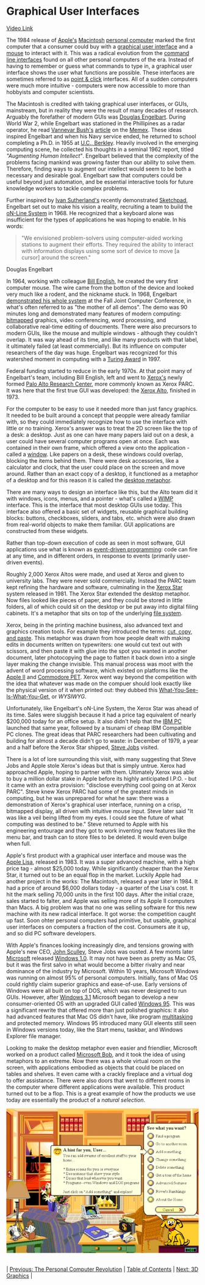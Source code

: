 # Graphical User Interfaces
[Video Link](https://youtu.be/XIGSJshYb90)

The 1984 release of [Apple's](https://en.wikipedia.org/wiki/Apple_Inc.) [Macintosh](https://en.wikipedia.org/wiki/Macintosh) [personal computer](../glossary/README.md#personal-computer) marked the first computer that a consumer could buy with a [graphical user interface](../glossary/README.md#graphical-user-interface) and a [mouse](../glossary/README.md#computer-mouse) to interact with it. This was a radical evolution from the [command line interfaces](../glossary/README.md#command-line-interface) found on all other personal computers of the era. Instead of having to remember or guess what commands to type in, a graphical user interface shows the user what functions are possible. These interfaces are sometimes referred to as [point & click](../glossary/README.md#point-and-click) interfaces. All of a sudden computers were much more intuitive - computers were now accessible to more than hobbyists and computer scientists.

The Macintosh is credited with taking graphical user interfaces, or GUIs, mainstream, but in reality they were the result of many decades of research. Arguably the forefather of modern GUIs was [Douglas Engelbart](https://en.wikipedia.org/wiki/Douglas_Engelbart). During World War 2, while Engelbart was stationed in the Phillipines as a radar operator, he read [Vannevar Bush's](https://en.wikipedia.org/wiki/Vannevar_Bush) [article](https://en.wikipedia.org/wiki/As_We_May_Think) on the [Memex](https://en.wikipedia.org/wiki/Memex). These ideas inspired Engelbart and when his Navy service ended, he returned to school completing a Ph.D. in 1955 at [U.C., Berkley](https://en.wikipedia.org/wiki/University_of_California,_Berkeley). Heavily involved in the emerging computing scene, he collected his thoughts in a seminal 1962 report, titled _"Augmenting Human Intellect"_. Engelbart believed that the complexity of the problems facing mankind was growing faster than our ability to solve them. Therefore, finding ways to augment our intellect would seem to be both a necessary and desirable goal. Engelbart saw that computers could be useful beyond just automation, and be essential interactive tools for future knowledge workers to tackle complex problems.

Further inspired by [Ivan Sutherland's](https://en.wikipedia.org/wiki/Ivan_Sutherland) recently demonstrated [Sketchpad](https://en.wikipedia.org/wiki/Sketchpad), Engelbart set out to make his vision a reality, recruiting a team to build the [oN-Line System](https://en.wikipedia.org/wiki/NLS_(computer_system)) in 1968. He recognized that a keyboard alone was insufficient for the types of applications he was hoping to enable. In his words:

> "We envisioned problem-solvers using computer-aided working stations to augment their efforts. They required the ability to interact with information displays using some sort of device to move [a cursor] around the screen."

Douglas Engelbart

In 1964, working with colleague [Bill English](https://en.wikipedia.org/wiki/Bill_English_(computer_engineer)), he created the very first computer mouse. The wire came from the botton of the device and looked very much like a rodent, and the nickname stuck. In 1968, Engelbart [demonstrated his whole system](https://www.youtube.com/watch?v=yJDv-zdhzMY) at the Fall Joint Computer Conference, in what's often referred to as "the mother of all demos". The demo was 90 minutes long and demonstrated many features of modern computing: [bitmapped](../glossary/README.md#bitmap) graphics, video conferencing, word processing, and collaborative real-time editing of doucments. There were also precursors to modern GUIs, like the mouse and multiple windows - although they couldn't overlap. It was way ahead of its time, and like many products with that label, it ultimately failed (at least commercially). But its influence on computer researchers of the day was huge. Engelbart was recognized for this watershed moment in computing with a [Turing Award](https://en.wikipedia.org/wiki/Turing_Award) in 1997.

Federal funding started to reduce in the early 1970s. At that point many of Engelbart's team, including Bill English, left and went to [Xerox's](https://en.wikipedia.org/wiki/Xerox) newly formed [Palo Alto Research Center](https://en.wikipedia.org/wiki/PARC_(company)), more commonly known as Xerox PARC. It was here that the first true GUI was developed: the [Xerox Alto](https://en.wikipedia.org/wiki/Xerox_Alto), finished in 1973.

For the computer to be easy to use it needed more than just fancy graphics. It needed to be built around a concept that peopple were already familiar with, so they could immediately recognize how to use the interface with little or no training. Xerox's answer was to treat the 2D screen like the top of a desk: a desktop. Just as one can have many papers laid out on a desk, a user could have several computer programs open at once. Each was contained in their own frame, which offered a view onto the application - called a [window](../glossary/README.md#window). Like papers on a desk, these windows could overlap, blocking the items behind them. There were desk accessories, like a calculator and clock, that the user could place on the screen and move around. Rather than an exact copy of a desktop, it functioned as a metaphor of a desktop and for this reason it is called the [desktop metaphor](../glossary/README.md#desktop-metaphor).

There are many ways to design an interface like this, but the Alto team did it with windows, icons, menus, and a pointer - what's called a [WIMP](../glossary/README.md#wimp) interface. This is the interface that most desktop GUIs use today. This interface also offered a basic set of widgets, reusable graphical building blocks: buttons, checkboxes, sliders, and tabs, etc. which were also drawn from real-world objects to make them familiar. GUI applications are constructed from these widgets.

Rather than top-down execution of code as seen in most software, GUI applications use what is known as [event-driven programming](../glossary/README.md#event-driven-programming): code can fire at any time, and in different orders, in response to events (primarily user-driven events).

Roughly 2,000 Xerox Altos were made, and used at Xerox and given to university labs. They were never sold commercially. Instead the PARC team kept refining the hardware and software, culminating in the [Xerox Star](https://en.wikipedia.org/wiki/Xerox_Star) system released in 1981. The Xerox Star extended the desktop metaphor. Now files looked like pieces of paper, and they could be stored in little folders, all of which could sit on the desktop or be put away into digital filing cabinets. It's a metaphor that sits on top of the underlying [file system](../glossary/README.md#file-system).

Xerox, being in the printing machine business, also advanced text and graphics creation tools. For example they introduced the terms: [cut, copy, and paste](../glossary/README.md#cut-copy-and-paste). This metaphor was drawn from how people dealt with making edits in documents written on typewriters: one would cut text out with scissors, and then paste it with glue into the spot you wanted in another document, later photocopying the page to flatten it back down into a single layer making the change invisible. This manual process was moot with the advent of word processing software, which existed on platforms like the [Apple II](https://en.wikipedia.org/wiki/Apple_II) and [Commodore PET](https://en.wikipedia.org/wiki/Commodore_PET). Xerox went way beyond the competition with the idea that whatever was made on the compuer should look exactly like the physical version of it when printed out: they dubbed this [What-You-See-Is-What-You-Get](../glossary/README.md#wysiwyg), or _WYSIWYG_.

Unfortunately, like Engelbart's oN-Line System, the Xerox Star was ahead of its time. Sales were sluggish because it had a price tag equivalent of nearly $200,000 today for an office setup. It also didn't help that the [IBM PC](https://en.wikipedia.org/wiki/IBM_Personal_Computer) launched that same year, followed by a tsunami of cheap IBM Compatible PC clones. The great ideas that PARC researchers had been cultivating and building for almost a decade didn't go to waste: in December of 1979, a year and a half before the Xerox Star shipped, [Steve Jobs](https://en.wikipedia.org/wiki/Steve_Jobs) visited.

There is a lot of lore surrounding this visit, with many suggesting that Steve Jobs and Apple stole Xerox's ideas but that is simply untrue. Xerox had approached Apple, hoping to partner with them. Ultimately Xerox was able to buy a million dollar stake in Apple before its highly anticipated I.P.O. - but it came with an extra provision: "disclose everything cool going on at Xerox PARC". Steve knew Xerox PARC had some of the greatest minds in computing, but he was unprepared for what he saw: there was a demonstration of Xerox's graphical user interface, running on a crisp, bitmapped display, all driven with intuitive mouse input. Steve later said "It was like a veil being lifted from my eyes. I could see the future of what computing was destined to be." Steve returned to Apple with his engineering entourage and they got to work inventing new features like the menu bar, and trash can to store files to be deleted. It would even bulge when full.

Apple's first product with a graphical user interface and mouse was the [Apple Lisa](https://en.wikipedia.org/wiki/Apple_Lisa), released in 1983. It was a super advanced machine, with a high price tag - almost $25,000 today. While significantly cheaper than the Xerox Star, it turned out to be an equal flop in the market. Luckily Apple had another project in the works: The Macintosh, released a year later in 1984. It had a price of around $6,000 dollars today - a quarter of the Lisa's cost. It hit the mark selling 70,000 units in the first 100 days. After the initial craze, sales started to falter, and Apple was selling more of its Apple II computers than Macs. A big problem was that no one was selling software for this new machine with its new radical interface. It got worse: the competition caught up fast. Soon ohter personal computers had primitive, but usable, graphical user interfaces on computers a fraction of the cost. Consumers ate it up, and so did PC software developers.

With Apple's finances looking increasingly dire, and tensions growing with Apple's new CEO, [John Sculley](https://en.wikipedia.org/wiki/John_Sculley), Steve Jobs was ousted. A few monts later [Microsoft](https://en.wikipedia.org/wiki/Microsoft) released [Windows 1.0](https://en.wikipedia.org/wiki/Windows_1.0). It may not have been as pretty as Mac OS, but it was the first salvo in what would become a bitter rivalry and near dominance of the industry by Microsoft. Within 10 years, Microsoft Windows was running on almost 95% of personal computers. Initially, fans of Mac OS could rightly claim superior graphics and ease-of-use. Early versions of Windows were all built on top of DOS, which was never designed to run GUIs. However, after [Windows 3.1](https://en.wikipedia.org/wiki/Windows_3.1x) Microsoft began to develop a new consumer-oriented OS with an upgraded GUI called [Windows 95](https://en.wikipedia.org/wiki/Windows_95). This was a significant rewrite that offered more than just polished graphics: it also had advanced features that Mac OS didn't have, like program [multitasking](../glossary/README.md#multitasking) and protected memory. Windows 95 introduced many GUI eleents still seen in Windows versions today, like the Start menu, taskbar, and Windows Explorer file manager.

Looking to make the desktop metaphor even easier and friendlier, Microsoft worked on a product called [Microsoft Bob](https://en.wikipedia.org/wiki/Microsoft_Bob), and it took the idea of using metaphors to an extreme. Now there was a whole virtual room on the screen, with applications embodied as objects that could be placed on tables and shelves. It even came with a crackly fireplace and a virtual dog to offer assistance. There were also doors that went to different rooms in the computer where different applications were available. This product turned out to be a flop. This is a great example of how the products we use today are essentially the product of a _natural selection_.

![Microsoft Bob](./microsoft_bob.png)
<br /><br />

| [Previous: The Personal Computer Revolution](../25/README.md) | [Table of Contents](../README.md#table-of-contents) | [Next: 3D Graphics](../27/README.md) |
